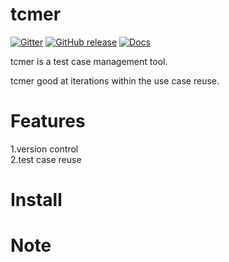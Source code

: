 tcmer
====================

[![Gitter](https://badges.gitter.im/yaitza/tcmer.svg)](https://gitter.im/yaitza/tcmer?utm_source=badge&utm_medium=badge&utm_campaign=pr-badge&utm_content=body_badge)
[![GitHub release](https://img.shields.io/github/release/yaitza/tcmwe.svg)](https://github.com/yaitza/tcmer/releases)
[![Docs](https://img.shields.io/badge/Docs-Chinese-blue.svg)](https://github.com/yaitza/tcmer/blob/master/README_zh.md)

tcmer is a test case management tool.

tcmer good at iterations within the use case reuse.

Features
====================
1.version control  
2.test case reuse

Install 
====================


Note
====================
